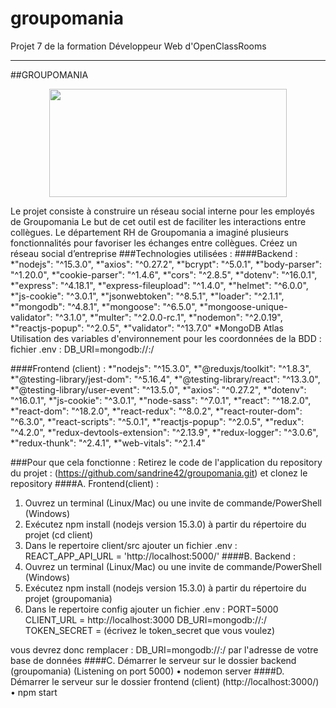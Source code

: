 # groupomania
Projet 7 de la formation Développeur Web d'OpenClassRooms
________________________________________
##GROUPOMANIA
<p align="center">
<img width="380" height="173" ![GROUPOMANIA] src = "https://github.com/sandrine42/groupomania/client/public/img/icon-left-font.svg" >
</p>
Le projet consiste à construire un réseau social interne pour les employés de Groupomania
Le but de cet outil est de faciliter les interactions entre collègues.
Le département RH de Groupomania a imaginé plusieurs fonctionnalités pour favoriser les échanges entre collègues.
Créez un réseau social d’entreprise
###Technologies utilisées :
####Backend :
*"nodejs": "^15.3.0",
*"axios": "^0.27.2",
*"bcrypt": "^5.0.1",
*"body-parser": "^1.20.0",
*"cookie-parser": "^1.4.6",
*"cors": "^2.8.5",
*"dotenv": "^16.0.1",
*"express": "^4.18.1",
*"express-fileupload": "^1.4.0",
*"helmet": "^6.0.0",
*"js-cookie": "^3.0.1",
*"jsonwebtoken": "^8.5.1",
*"loader": "^2.1.1",
*"mongodb": "^4.8.1",
*"mongoose": "^6.5.0",
*"mongoose-unique-validator": "^3.1.0",
*"multer": "^2.0.0-rc.1",
*"nodemon": "^2.0.19",
*"reactjs-popup": "^2.0.5",
*"validator": "^13.7.0"
*MongoDB Atlas
Utilisation des variables d'environnement pour les coordonnées de la BDD : fichier .env :
DB_URI=mongodb://<Adresse du serveur>:<Port>/<Nom base de donnees>

####Frontend (client) :
*"nodejs": "^15.3.0",
*"@reduxjs/toolkit": "^1.8.3",
*"@testing-library/jest-dom": "^5.16.4",
*"@testing-library/react": "^13.3.0",
*"@testing-library/user-event": "^13.5.0",
*"axios": "^0.27.2",
*"dotenv": "^16.0.1",
*"js-cookie": "^3.0.1",
*"node-sass": "^7.0.1",
*"react": "^18.2.0",
*"react-dom": "^18.2.0",
*"react-redux": "^8.0.2",
*"react-router-dom": "^6.3.0",
*"react-scripts": "^5.0.1",
*"reactjs-popup": "^2.0.5",
*"redux": "^4.2.0",
*"redux-devtools-extension": "^2.13.9",
*"redux-logger": "^3.0.6",
*"redux-thunk": "^2.4.1",
*"web-vitals": "^2.1.4"

###Pour que cela fonctionne :
Retirez le code de l'application du repository du projet :
(https://github.com/sandrine42/groupomania.git) et clonez le repository
####A. Frontend(client) :
1.	Ouvrez un terminal (Linux/Mac) ou une invite de commande/PowerShell (Windows)
2.	Exécutez npm install (nodejs version 15.3.0) à partir du répertoire du projet (cd client)
3.	Dans le repertoire client/src ajouter un fichier .env :
REACT_APP_API_URL = 'http://localhost:5000/'
####B. Backend :
1.	Ouvrez un terminal (Linux/Mac) ou une invite de commande/PowerShell (Windows)
2.	Exécutez npm install (nodejs version 15.3.0) à partir du répertoire du projet (groupomania)
3.	Dans le repertoire config ajouter un fichier .env :
PORT=5000
CLIENT_URL = http://localhost:3000
DB_URI=mongodb://<Adresse du serveur>:<Port>/<Nom base de donnees>
TOKEN_SECRET = (écrivez le token_secret que vous voulez)

vous devrez donc remplacer : DB_URI=mongodb://<Adresse du serveur>:<Port>/<Nom base de donnees>
par l'adresse de votre base de données
####C. Démarrer le serveur sur le dossier backend (groupomania)
(Listening on port 5000)
•	nodemon server
####D. Démarrer le serveur sur le dossier frontend (client) (http://localhost:3000/)
•	npm start
